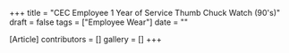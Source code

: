 +++
title = "CEC Employee 1 Year of Service Thumb Chuck Watch (90's)"
draft = false
tags = ["Employee Wear"]
date = ""

[Article]
contributors = []
gallery = []
+++